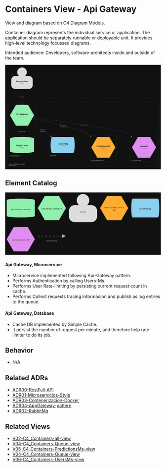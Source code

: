 # Containers View - Api Gateway
View and diagram based on [C4 Diagram Models](https://c4model.com/).

Container diagram represents the individual service or application. The application should be separately runnable or deployable unit. It provides high-level technology focussed diagrams.

Intended audience: Developers, software-architects inside and outside of the team.

<img src="../diagrams/dark/structurizr-1-Containers_apiGatewayMs.png" alt="drawing" width="950"/>

## Element Catalog 

<img src="../diagrams/dark/structurizr-1-Containers_apiGatewayMs-key.png" alt="drawing" width="700"/>

#### Api Gateway, Microservice
- Microservice implemented following Api-Gateway pattern.
- Performs Authentication by calling Users-Ms.
- Performs User Rate-limiting by persisting current request count in cache.
- Performs Collect requests tracing informacion and publish as log entries to the queue.

#### Api Gateway, Database
- Cache DB implemented by Simple Cache.
- It persist the number of request per minute, and therefore help rate-limiter to do its job.

## Behavior
- N/A
 
## Related ADRs 
- [ADR00-RestFull-API](/documentation/architecture/ADRs/ADR00-RestFull-API.md)
- [ADR01-Microservicios-Style](/documentation/architecture/ADRs/ADR01-Microservicios-Style.md)
- [ADR03-Contenerizacion-Docker](/documentation/architecture/ADRs/ADR03-Contenerizacion-Docker.md)
- [ADR04-AppGateway-pattern](/documentation/architecture/ADRs/ADR04-AppGateway-pattern.md.md)
- [ADR02-RabbitMq](/documentation/architecture/ADRs/ADR02-RabbitMq.md)

## Related Views
- [V02-C4_Containers-all-view](./V02-C4_Containers-all-view.md)
- [V04-C4_Containers-Queue-view](./V04-C4_Containers-Queue-view.md)
- [V05-C4_Containers-PredictionsMs-view](./V05-C4_Containers-PredictionsMs-view.md)
- [V04-C4_Containers-Queue-view](./V04-C4_Containers-Queue-view.md)
- [V06-C4_Containers-UsersMs-view](./V06-C4_Containers-UsersMs-view.md)
